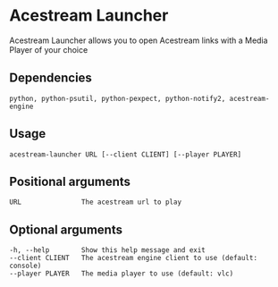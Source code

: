 # Acestream Launcher
Acestream Launcher allows you to open Acestream links with a Media Player of your choice

## Dependencies
    python, python-psutil, python-pexpect, python-notify2, acestream-engine

## Usage
    acestream-launcher URL [--client CLIENT] [--player PLAYER]

## Positional arguments
    URL               The acestream url to play

## Optional arguments
    -h, --help        Show this help message and exit
    --client CLIENT   The acestream engine client to use (default: console)
    --player PLAYER   The media player to use (default: vlc)
